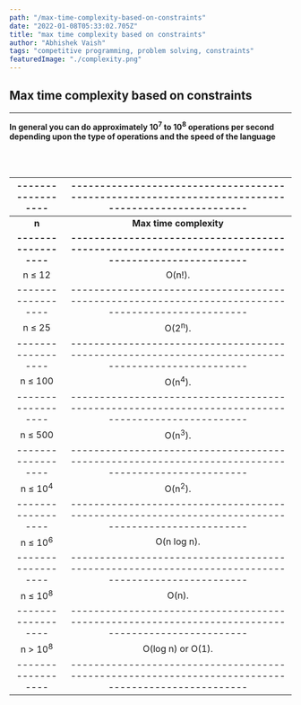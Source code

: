 ```yaml
---
path: "/max-time-complexity-based-on-constraints"
date: "2022-01-08T05:33:02.705Z"
title: "max time complexity based on constraints"
author: "Abhishek Vaish"
tags: "competitive programming, problem solving, constraints"
featuredImage: "./complexity.png"
---
```


## Max time complexity based on constraints

---
**In general you can do approximately 10<sup>7</sup> to 10<sup>8</sup> operations per second depending upon the type of operations and the speed of the language**

<br>
<br>

|------------------|--------------------------------------------------------------------------------------------------|
|:-:|:-:|
| **n** |  **Max time complexity** |
|**------------------**|**--------------------------------------------------------------------------------------------------**|
|  n &leq; 12			 |  O(n!).|
|------------------|--------------------------------------------------------------------------------------------------|
|  n &leq; 25			 |  O(2<sup>n</sup>).|
|------------------|--------------------------------------------------------------------------------------------------|
|  n &leq; 100  		 |  O(n<sup>4</sup>).|
|------------------|--------------------------------------------------------------------------------------------------|
|  n &leq; 500  		 |  O(n<sup>3</sup>).|
|------------------|--------------------------------------------------------------------------------------------------|
|  n &leq; 10<sup>4</sup>|  O(n<sup>2</sup>).|
|------------------|--------------------------------------------------------------------------------------------------|
|  n &leq; 10<sup>6</sup>|  O(n log n).|
|------------------|--------------------------------------------------------------------------------------------------|
|  n &leq; 10<sup>8</sup>|  O(n).|
|------------------|--------------------------------------------------------------------------------------------------|
|  n > 10<sup>8</sup>	 |  O(log n) or O(1).|
|------------------|--------------------------------------------------------------------------------------------------|